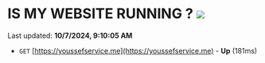 # IS MY WEBSITE RUNNING ? [![](https://img.shields.io/static/v1?label=Sponsor&message=%E2%9D%A4&logo=GitHub&color=%23fe8e86)](https://github.com/sponsors/Youssef-Lehmam)

Last updated: **10/7/2024, 9:10:05 AM**

- `GET` [https://youssefservice.me](https://youssefservice.me) - **Up** (181ms)
